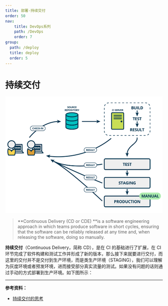 ```yaml
---
title: 部署-持续交付
order: 50
nav:
    title: DevOps系列
    path: /DevOps
    order: 7
group:
  path: /deploy
  title: deploy
  order: 5
---
```


# 持续交付



![持续交付](../Linux/assets/continuous-delivery.b2a5ac2e-20240823233926585.png)

> **Continuous Delivery (CD or CDE) **is a software engineering approach in which teams produce software in short cycles, ensuring that the software can be reliably released at any time and, when releasing the software, doing so manually.

**持续交付**（Continuous Delivery，简称 CD），是在 CI 的基础进行了扩展，在 CI 环节完成了软件构建和测试工作并形成了新的版本，那么接下来就要进行交付，而这里的交付并不是交付到生产环境，而是类生产环境（STAGING），我们可以理解为灰度环境或者预发环境，进而接受部分真实流量的测试。如果没有问题的话则通过手动的方式部署到生产环境。如下图所示：

---

**参考资料：**

- [持续交付的思考](https://zhangyuyu.github.io/continuous-delivery/)
